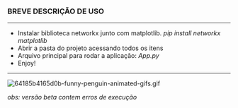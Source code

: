 ### BREVE DESCRIÇÃO DE USO

---

- Instalar biblioteca networkx junto com matplotlib. 
    *_pip install networkx matplotlib_*
- Abrir a pasta do projeto acessando todos os itens
- Arquivo principal para rodar a aplicação: _App.py_
- Enjoy!

---

![64185b4165d0b-funny-penguin-animated-gifs.gif](https://i.graphicmama.com/uploads/2023/3/64185b4165d0b-funny-penguin-animated-gifs.gif)

_obs: versão beta contem erros de execução_

